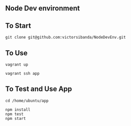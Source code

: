 ## Node Dev environment

## To Start

```
git clone git@github.com:victorsibanda/NodeDevEnv.git
```

## To Use

```
vagrant up

vagrant ssh app
```

## To Test and Use App

```
cd /home/ubuntu/app

npm install
npm test
npm start

```
